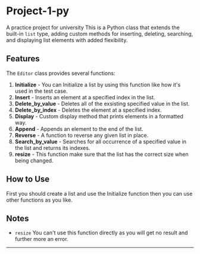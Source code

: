 # Project-1-py
A practice project for university
This is a Python class that extends the built-in `list` type, adding custom methods for inserting, deleting, searching, and displaying list elements with added flexibility.


## Features

The `Editor` class provides several functions:

1. **Initialize** - You can Initialize a list by using this function like how it's used in the test case.
2. **Insert** - Inserts an element at a specified index in the list.
3. **Delete_by_value** - Deletes all of the exsisting specified value in the list.
4. **Delete_by_index** - Deletes the element at a specified index.
5. **Display** - Custom display method that prints elements in a formatted way.
6. **Append** - Appends an element to the end of the list.
7. **Reverse** - A function to reverse any given list in place.
8. **Search_by_value** - Searches for all occurrence of a specified value in the list and returns its indexes.
9. **resize** - This function make sure that the list has the correct size when being changed.

## How to Use
First you should create a list and use the Initialize function then you can use other functions as you like.


## Notes
- `resize` You can't use this function directly as you will get no result and further more an error.

<hr>
